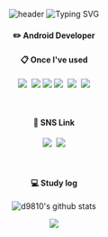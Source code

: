<div align="center">
  
![header](https://capsule-render.vercel.app/api?type=waving&color=timeGradient&text=&animation=twinkling&height=80)
![Typing SVG](https://readme-typing-svg.demolab.com?font=Alkatra&weight=500&size=45&duration=3500&pause=3&color=000000&center=true&vCenter=false&multiline=true&repeat=false&width=1000&height=100&lines=Welcome+to+d9810's+Profile.)

#### :pencil2: Android Developer

#### :clipboard: Once I've used

<p align="center">
    <img src="https://img.shields.io/badge/Java-007396?style=flat-square&logo=Java&logoColor=white"/></a>&nbsp 
    <img src="https://img.shields.io/badge/Kotlin-7F52FF?style=flat-square&logo=kotlin&logoColor=white">
    <img src="https://img.shields.io/badge/Andoid Studio-3DDC84?style=flat-square&logo=android studio&logoColor=white">
    <img src="https://img.shields.io/badge/Javascript-ffb13b?style=flat-square&logo=javascript&logoColor=white"/></a>&nbsp
    <img src="https://img.shields.io/badge/firebase-FFCA28?style=flat-square&logo=firebase&logoColor=white"/></a>&nbsp
    <img src="https://img.shields.io/badge/OpenCV-5C3EE8?style=flat-square&logo=opencv&logoColor=white">
</p>
<br/>

#### 👋 SNS Link

<p align="center">
  <a href="https://www.instagram.com/dev.dobby/"><img src="https://img.shields.io/badge/Instagram-E4405F?style=flat-square&logo=Instagram&logoColor=white&link=https://www.instagram.com/w._.h22/"/></a>&nbsp
  <a href="mailto:g204830060@gmail.com"><img src="https://img.shields.io/badge/Gmail-d14836?style=flat-square&logo=Gmail&logoColor=white&link=g20483060@gmail.com"/></a>
</p>

<br/>

#### 💻 Study log

![d9810's github stats](https://github-readme-stats.vercel.app/api?username=d9810&show_icons=true)

<p align="center">
  <a href="https://hits.seeyoufarm.com"><img src="https://hits.seeyoufarm.com/api/count/incr/badge.svg?url=https%3A%2F%2Fgithub.com%2Fd9810%2Fhit-counter&count_bg=%2379C83D&title_bg=%23555555&icon=github.svg&icon_color=%23E7E7E7&title=hits&edge_flat=true"/></a>
</p>

</div>
